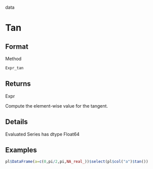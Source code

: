 data

# Tan

## Format

Method

```r
Expr_tan
```

## Returns

Expr

Compute the element-wise value for the tangent.

## Details

Evaluated Series has dtype Float64

## Examples

```r
pl$DataFrame(a=c(0,pi/2,pi,NA_real_))$select(pl$col("a")$tan())
```